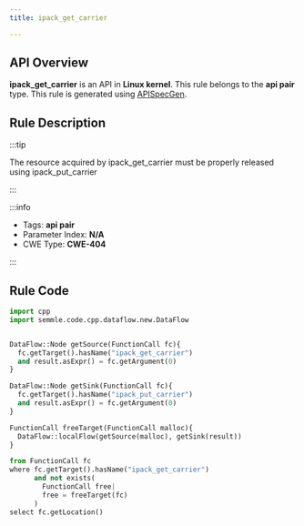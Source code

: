 ```yaml
---
title: ipack_get_carrier

---
```



## API Overview
**ipack_get_carrier** is an API in **Linux kernel**. This rule belongs to the **api pair** type. This rule is generated using [APISpecGen](../../tools/APISpecGen).
## Rule Description

:::tip

The resource acquired by ipack_get_carrier must be properly released using ipack_put_carrier

:::

:::info

- Tags: **api pair**
- Parameter Index: **N/A**
- CWE Type: **CWE-404**

:::

## Rule Code
```python
import cpp
import semmle.code.cpp.dataflow.new.DataFlow


DataFlow::Node getSource(FunctionCall fc){
  fc.getTarget().hasName("ipack_get_carrier")
  and result.asExpr() = fc.getArgument(0)
}

DataFlow::Node getSink(FunctionCall fc){
  fc.getTarget().hasName("ipack_put_carrier")
  and result.asExpr() = fc.getArgument(0)
}

FunctionCall freeTarget(FunctionCall malloc){
  DataFlow::localFlow(getSource(malloc), getSink(result))
}

from FunctionCall fc
where fc.getTarget().hasName("ipack_get_carrier")
      and not exists(
        FunctionCall free| 
        free = freeTarget(fc)
      )
select fc.getLocation()

    
```